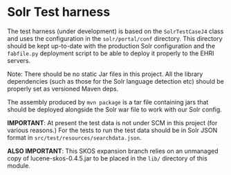 # Solr Test harness

The test harness (under development) is based on the `SolrTestCaseJ4` class and uses the configuration in the
`solr/portal/conf` directory. This directory should be kept up-to-date with the production Solr configuration and the
`fabfile.py` deployment script to be able to deploy it properly to the EHRI servers.

Note: There should be no static Jar files in this project. All the library dependencies (such as those for
the Solr language detection etc) should be properly set as versioned Maven deps.

The assembly produced by `mvn package` is a tar file containing jars that should be deployed alongside the
Solr war file to work with our Solr config.

**IMPORTANT**: At present the test data is not under SCM in this project (for various reasons.) For the tests to run
the test data should be in Solr JSON format in `src/test/resources/searchdata.json`.

**ALSO IMPORTANT**: This SKOS expansion branch relies on an unmanaged copy of lucene-skos-0.4.5.jar to be placed
in the `lib/` directory of this module.

